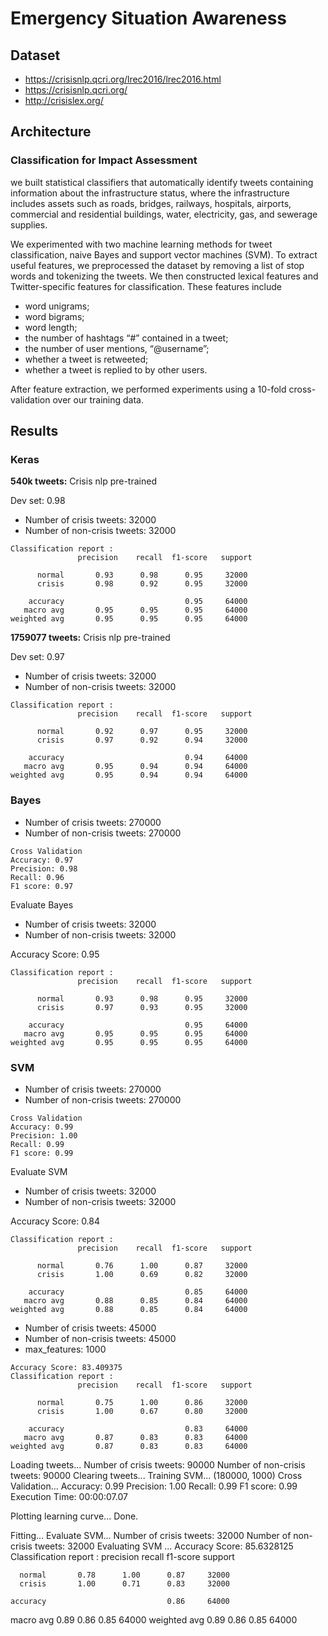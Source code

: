 # Emergency Situation Awareness

## Dataset

* <https://crisisnlp.qcri.org/lrec2016/lrec2016.html>
* <https://crisisnlp.qcri.org/>
* <http://crisislex.org/>

## Architecture

### Classification for Impact Assessment

we built statistical classifiers that automatically identify tweets containing
information about the infrastructure status, where the infrastructure includes
assets such as roads, bridges, railways, hospitals, airports, commercial and
residential buildings, water, electricity, gas, and sewerage supplies.

We experimented with two machine learning methods for tweet classification,
naive Bayes and support vector machines (SVM). To extract useful features, we
preprocessed the dataset by removing a list of stop words and tokenizing
the tweets. We then constructed lexical features and Twitter-specific features
for classification. These features include

* word unigrams;
* word bigrams;
* word length;
* the number of hashtags “#” contained in a tweet;
* the number of user mentions, “@username”;
* whether a tweet is retweeted;
* whether a tweet is replied to by other users.
  
After feature extraction, we performed experiments using a 10-fold cross-validation
over our training data.

## Results

### Keras

**540k tweets:**
Crisis nlp pre-trained

Dev set: 0.98

* Number of crisis tweets: 32000
* Number of non-crisis tweets: 32000

```
Classification report : 
               precision    recall  f1-score   support

      normal       0.93      0.98      0.95     32000
      crisis       0.98      0.92      0.95     32000

    accuracy                           0.95     64000
   macro avg       0.95      0.95      0.95     64000
weighted avg       0.95      0.95      0.95     64000
```

**1759077 tweets:** Crisis nlp pre-trained

Dev set: 0.97

* Number of crisis tweets: 32000
* Number of non-crisis tweets: 32000

```
Classification report : 
               precision    recall  f1-score   support

      normal       0.92      0.97      0.95     32000
      crisis       0.97      0.92      0.94     32000

    accuracy                           0.94     64000
   macro avg       0.95      0.94      0.94     64000
weighted avg       0.95      0.94      0.94     64000
```

### Bayes
* Number of crisis tweets: 270000
* Number of non-crisis tweets: 270000

```
Cross Validation
Accuracy: 0.97
Precision: 0.98
Recall: 0.96
F1 score: 0.97
```

Evaluate Bayes

* Number of crisis tweets: 32000
* Number of non-crisis tweets: 32000

Accuracy Score: 0.95

```
Classification report : 
               precision    recall  f1-score   support

      normal       0.93      0.98      0.95     32000
      crisis       0.97      0.93      0.95     32000

    accuracy                           0.95     64000
   macro avg       0.95      0.95      0.95     64000
weighted avg       0.95      0.95      0.95     64000
```

### SVM
* Number of crisis tweets: 270000
* Number of non-crisis tweets: 270000

```
Cross Validation
Accuracy: 0.99
Precision: 1.00
Recall: 0.99
F1 score: 0.99
```

Evaluate SVM

* Number of crisis tweets: 32000
* Number of non-crisis tweets: 32000

Accuracy Score: 0.84

```
Classification report : 
               precision    recall  f1-score   support

      normal       0.76      1.00      0.87     32000
      crisis       1.00      0.69      0.82     32000

    accuracy                           0.85     64000
   macro avg       0.88      0.85      0.84     64000
weighted avg       0.88      0.85      0.84     64000
```

* Number of crisis tweets: 45000
* Number of non-crisis tweets: 45000
* max_features: 1000
```
Accuracy Score: 83.409375
Classification report : 
               precision    recall  f1-score   support

      normal       0.75      1.00      0.86     32000
      crisis       1.00      0.67      0.80     32000

    accuracy                           0.83     64000
   macro avg       0.87      0.83      0.83     64000
weighted avg       0.87      0.83      0.83     64000
```


Loading tweets...
Number of crisis tweets: 90000
Number of non-crisis tweets: 90000
Clearing tweets...
Training SVM...
(180000, 1000)
Cross Validation...
Accuracy: 0.99
Precision: 1.00
Recall: 0.99
F1 score: 0.99
Execution Time: 00:00:07.07

Plotting learning curve...
Done.

Fitting...
Evaluate SVM...
Number of crisis tweets: 32000
Number of non-crisis tweets: 32000
Evaluating SVM ...
Accuracy Score: 85.6328125
Classification report : 
               precision    recall  f1-score   support

      normal       0.78      1.00      0.87     32000
      crisis       1.00      0.71      0.83     32000

    accuracy                           0.86     64000
   macro avg       0.89      0.86      0.85     64000
weighted avg       0.89      0.86      0.85     64000



